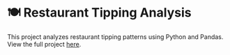 # 🍽️ Restaurant Tipping Analysis
This project analyzes restaurant tipping patterns using Python and Pandas.  
View the full project [here]([your-notebook-link-here](https://github.com/whitekm25/my-data-projects/blob/main/Restaurant_Tipping_Analysis.ipynb)).
